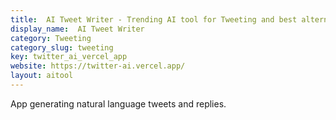 ```yaml
---
title:  AI Tweet Writer - Trending AI tool for Tweeting and best alternatives
display_name:  AI Tweet Writer
category: Tweeting
category_slug: tweeting
key: twitter_ai_vercel_app
website: https://twitter-ai.vercel.app/
layout: aitool
---
```


App generating natural language tweets and replies.
